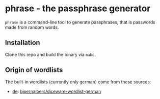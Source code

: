 # phrase - the passphrase generator

`phrase` is a command-line tool to generate passphrases, that is
passwords made from random words.

## Installation

Clone this repo and build the binary via `make`.

## Origin of wordlists

The built-in wordlists (currently only german) come from these sources:

- [de](passphrase/de.txt): [bjoernalbers/diceware-wordlist-german](https://github.com/bjoernalbers/diceware-wordlist-german)
